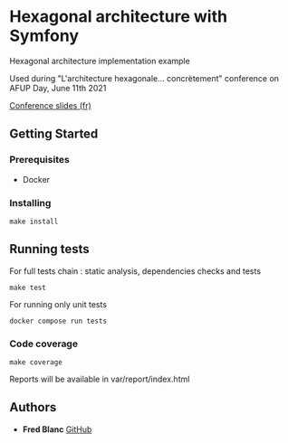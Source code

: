 # Hexagonal architecture with Symfony

Hexagonal architecture implementation example

Used during "L'architecture hexagonale... concrètement" conference on AFUP Day, June 11th 2021

[Conference slides (fr)](https://blanc-frederic.github.io/talks/2021-06-11_Hexagonal)

## Getting Started

### Prerequisites

- Docker

### Installing

    make install

## Running tests

For full tests chain : static analysis, dependencies checks and tests

    make test

For running only unit tests

    docker compose run tests

### Code coverage

    make coverage

Reports will be available in var/report/index.html

## Authors

  - **Fred Blanc**
    [GitHub](https://github.com/blanc-frederic)

